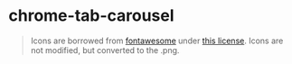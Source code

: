 # chrome-tab-carousel

> Icons are borrowed from [fontawesome](https://fontawesome.com/icons/sync-alt?style=solid) under [this license](https://fontawesome.com/license). Icons are not modified, but converted to the .png.

<!-- START doctoc generated TOC please keep comment here to allow auto update -->
<!-- DON'T EDIT THIS SECTION, INSTEAD RE-RUN doctoc TO UPDATE -->

<!-- END doctoc generated TOC please keep comment here to allow auto update -->
